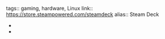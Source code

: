 tags:: gaming, hardware, Linux
link:: https://store.steampowered.com/steamdeck
alias:: Steam Deck

-
-
